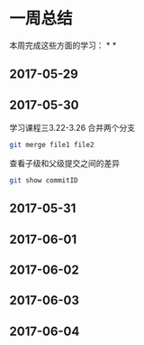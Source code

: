 # 一周总结
本周完成这些方面的学习：
* 
* 
## 2017-05-29
## 2017-05-30
学习课程三3.22-3.26
合并两个分支
```bash
git merge file1 file2
```
查看子级和父级提交之间的差异
```bash
git show commitID
```
## 2017-05-31
## 2017-06-01
## 2017-06-02
## 2017-06-03
## 2017-06-04
